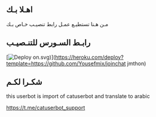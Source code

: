 ## اهـلا بـك
مـن هـنا تستطيـع عمـل رابط تنصيـب خـاص بـك

## رابـط السـورس للتنـصيـب

[![Deploy](https://www.herokucdn.com/deploy/butt) on.svg)](https://heroku.com/deploy?template=https://github.com/Yousefmix/joinchat jmthon)

## شكـرا لكـم 


this userbot is import of catuserbot and translate to arabic

https://t.me/catuserbot_support
